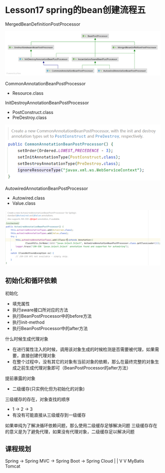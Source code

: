 # Lesson17 spring的bean创建流程五

MergedBeanDefinitionPostProcessor

![AutowiredAnnotationBeanPostProcessor](AutowiredAnnotationBeanPostProcessor.png)


CommonAnnotationBeanPostProcessor
- Resource.class

InitDestroyAnnotationBeanPostProcessor
- PostConstruct.class 
- PreDestroy.class

![img.png](img.png)


AutowiredAnnotationBeanPostProcessor

- Autowired.class
- Value.class

![img_1.png](img_1.png)


## 初始化和循环依赖

初始化
- 填充属性
- 执行aware接口所对应的方法
- 执行BeanPostProcessor中的before方法
- 执行init-method
- 执行BeanPostProcessor中的after方法

什么时候生成代理对象
- 在进行属性注入的时候，调用该对象生成的时候检测是否需要被代理，如果需要，直接创建代理对象
- 在整个过程中，没有其它的对象有当前对象的依赖，那么在最终完整的对象生成之前生成代理对象即可（BeanPostProcessor的after方法）

提前暴露的对象
- 二级缓存(只实例化但为初始化的对象)

三级缓存的存在，对象查找的顺序 
- 1 -> 2 -> 3
- 有没有可能直接从三级缓存到一级缓存

如果单纯为了解决循环依赖问题，那么使用二级缓存足够解决问题
三级缓存存在的意义是为了避免代理，如果没有代理对象，二级缓存足以解决问题

## 课程规划

Spring -> Spring MVC -> Spring Boot -> Spring Cloud
              |               |
              V               V
           MyBatis         Tomcat 